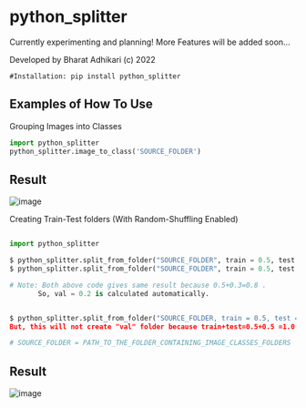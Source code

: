 # python_splitter

Currently experimenting and planning! More Features will be added soon...

Developed by Bharat Adhikari (c) 2022

```
#Installation: pip install python_splitter

```

## Examples of How To Use 

Grouping Images into Classes
```python
import python_splitter
python_splitter.image_to_class('SOURCE_FOLDER')

```
## Result
![image](https://user-images.githubusercontent.com/51126350/201512011-056cdabf-de2f-4c00-b294-8fd31325ffe0.png)


Creating Train-Test folders (With Random-Shuffling Enabled)

```python

import python_splitter

$ python_splitter.split_from_folder("SOURCE_FOLDER", train = 0.5, test = 0.3, val = 0.2)
$ python_splitter.split_from_folder("SOURCE_FOLDER", train = 0.5, test = 0.3)

# Note: Both above code gives same result because 0.5+0.3=0.8 . 
	   So, val = 0.2 is calculated automatically.


$ python_splitter.split_from_folder("SOURCE_FOLDER, train = 0.5, test = 0.5)
But, this will not create "val" folder because train+test=0.5+0.5 =1.0

# SOURCE_FOLDER = PATH_TO_THE_FOLDER_CONTAINING_IMAGE_CLASSES_FOLDERS

```
## Result
![image](https://user-images.githubusercontent.com/51126350/201512419-305e313a-6e15-4c8c-892e-e34dec3f732e.png)

